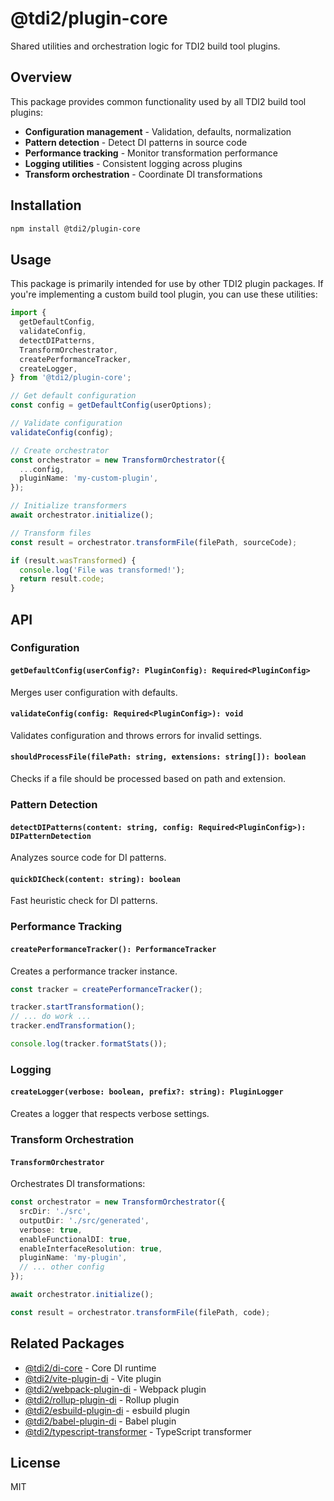 # @tdi2/plugin-core

Shared utilities and orchestration logic for TDI2 build tool plugins.

## Overview

This package provides common functionality used by all TDI2 build tool plugins:
- **Configuration management** - Validation, defaults, normalization
- **Pattern detection** - Detect DI patterns in source code
- **Performance tracking** - Monitor transformation performance
- **Logging utilities** - Consistent logging across plugins
- **Transform orchestration** - Coordinate DI transformations

## Installation

```bash
npm install @tdi2/plugin-core
```

## Usage

This package is primarily intended for use by other TDI2 plugin packages. If you're implementing a custom build tool plugin, you can use these utilities:

```typescript
import {
  getDefaultConfig,
  validateConfig,
  detectDIPatterns,
  TransformOrchestrator,
  createPerformanceTracker,
  createLogger,
} from '@tdi2/plugin-core';

// Get default configuration
const config = getDefaultConfig(userOptions);

// Validate configuration
validateConfig(config);

// Create orchestrator
const orchestrator = new TransformOrchestrator({
  ...config,
  pluginName: 'my-custom-plugin',
});

// Initialize transformers
await orchestrator.initialize();

// Transform files
const result = orchestrator.transformFile(filePath, sourceCode);

if (result.wasTransformed) {
  console.log('File was transformed!');
  return result.code;
}
```

## API

### Configuration

#### `getDefaultConfig(userConfig?: PluginConfig): Required<PluginConfig>`

Merges user configuration with defaults.

#### `validateConfig(config: Required<PluginConfig>): void`

Validates configuration and throws errors for invalid settings.

#### `shouldProcessFile(filePath: string, extensions: string[]): boolean`

Checks if a file should be processed based on path and extension.

### Pattern Detection

#### `detectDIPatterns(content: string, config: Required<PluginConfig>): DIPatternDetection`

Analyzes source code for DI patterns.

#### `quickDICheck(content: string): boolean`

Fast heuristic check for DI patterns.

### Performance Tracking

#### `createPerformanceTracker(): PerformanceTracker`

Creates a performance tracker instance.

```typescript
const tracker = createPerformanceTracker();

tracker.startTransformation();
// ... do work ...
tracker.endTransformation();

console.log(tracker.formatStats());
```

### Logging

#### `createLogger(verbose: boolean, prefix?: string): PluginLogger`

Creates a logger that respects verbose settings.

### Transform Orchestration

#### `TransformOrchestrator`

Orchestrates DI transformations:

```typescript
const orchestrator = new TransformOrchestrator({
  srcDir: './src',
  outputDir: './src/generated',
  verbose: true,
  enableFunctionalDI: true,
  enableInterfaceResolution: true,
  pluginName: 'my-plugin',
  // ... other config
});

await orchestrator.initialize();

const result = orchestrator.transformFile(filePath, code);
```

## Related Packages

- [@tdi2/di-core](../di-core) - Core DI runtime
- [@tdi2/vite-plugin-di](../vite-plugin-di) - Vite plugin
- [@tdi2/webpack-plugin-di](../webpack-plugin-di) - Webpack plugin
- [@tdi2/rollup-plugin-di](../rollup-plugin-di) - Rollup plugin
- [@tdi2/esbuild-plugin-di](../esbuild-plugin-di) - esbuild plugin
- [@tdi2/babel-plugin-di](../babel-plugin-di) - Babel plugin
- [@tdi2/typescript-transformer](../typescript-transformer) - TypeScript transformer

## License

MIT
